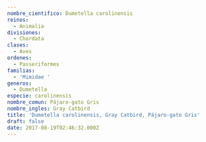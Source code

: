 ```yaml
---
nombre_cientifico: Dumetella carolinensis
reinos:
  - Animalia
divisiones:
  - Chordata
clases:
  - Aves
ordenes:
  - Passeriformes
familias:
  - 'Mimidae '
generos:
  - Dumetella
especie: carolinensis
nombre_comun: Pájaro-gato Gris
nombre_ingles: Gray Catbird
title: 'Dumetella carolinensis, Gray Catbird, Pájaro-gato Gris'
draft: false
date: 2017-08-19T02:46:32.000Z
---
```


